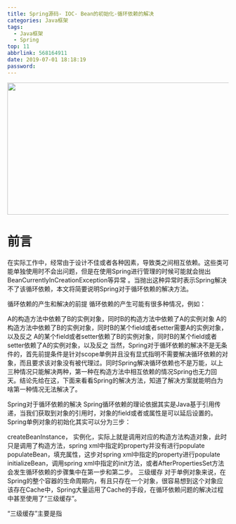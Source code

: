 ```yaml
---
title: Spring源码- IOC- Bean的初始化-循环依赖的解决
categories: Java框架
tags:
  - Java框架
  - Spring
top: 11
abbrlink: 568164911
date: 2019-07-01 18:18:19
password:
---
```



<img src="https://jwangtec.oss-cn-chengdu.aliyuncs.com/jwangcloud/index/mybatis.jpeg" width="1000" height="300" align="middle" />



# 前言

在实际工作中，经常由于设计不佳或者各种因素，导致类之间相互依赖。这些类可能单独使用时不会出问题，但是在使用Spring进行管理的时候可能就会抛出BeanCurrentlyInCreationException等异常 。当抛出这种异常时表示Spring解决不了该循环依赖，本文将简要说明Spring对于循环依赖的解决方法。

<!--more-->

循环依赖的产生和解决的前提
循环依赖的产生可能有很多种情况，例如：

A的构造方法中依赖了B的实例对象，同时B的构造方法中依赖了A的实例对象
A的构造方法中依赖了B的实例对象，同时B的某个field或者setter需要A的实例对象，以及反之
A的某个field或者setter依赖了B的实例对象，同时B的某个field或者setter依赖了A的实例对象，以及反之
当然，Spring对于循环依赖的解决不是无条件的，首先前提条件是针对scope单例并且没有显式指明不需要解决循环依赖的对象，而且要求该对象没有被代理过。同时Spring解决循环依赖也不是万能，以上三种情况只能解决两种，第一种在构造方法中相互依赖的情况Spring也无力回天。结论先给在这，下面来看看Spring的解决方法，知道了解决方案就能明白为啥第一种情况无法解决了。

Spring对于循环依赖的解决
Spring循环依赖的理论依据其实是Java基于引用传递，当我们获取到对象的引用时，对象的field或者或属性是可以延后设置的。
Spring单例对象的初始化其实可以分为三步：

createBeanInstance， 实例化，实际上就是调用对应的构造方法构造对象，此时只是调用了构造方法，spring xml中指定的property并没有进行populate
populateBean，填充属性，这步对spring xml中指定的property进行populate
initializeBean，调用spring xml中指定的init方法，或者AfterPropertiesSet方法
会发生循环依赖的步骤集中在第一步和第二步。
三级缓存
对于单例对象来说，在Spring的整个容器的生命周期内，有且只存在一个对象，很容易想到这个对象应该存在Cache中，Spring大量运用了Cache的手段，在循环依赖问题的解决过程中甚至使用了“三级缓存”。

“三级缓存”主要是指
